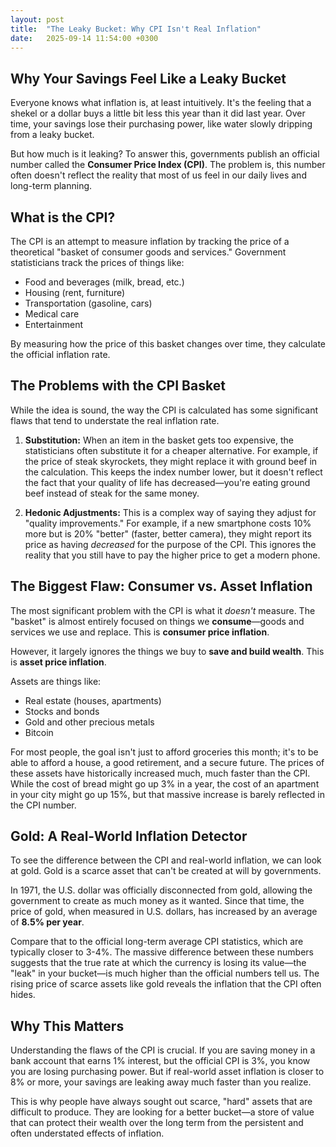 ```yaml
---
layout: post
title:  "The Leaky Bucket: Why CPI Isn't Real Inflation"
date:   2025-09-14 11:54:00 +0300
---
```


## Why Your Savings Feel Like a Leaky Bucket

Everyone knows what inflation is, at least intuitively. It's the feeling that a shekel or a dollar buys a little bit less this year than it did last year. Over time, your savings lose their purchasing power, like water slowly dripping from a leaky bucket.

But how much is it leaking? To answer this, governments publish an official number called the **Consumer Price Index (CPI)**. The problem is, this number often doesn't reflect the reality that most of us feel in our daily lives and long-term planning.

## What is the CPI?

The CPI is an attempt to measure inflation by tracking the price of a theoretical "basket of consumer goods and services." Government statisticians track the prices of things like:

* Food and beverages (milk, bread, etc.)
* Housing (rent, furniture)
* Transportation (gasoline, cars)
* Medical care
* Entertainment

By measuring how the price of this basket changes over time, they calculate the official inflation rate.

## The Problems with the CPI Basket

While the idea is sound, the way the CPI is calculated has some significant flaws that tend to understate the real inflation rate.

1.  **Substitution:** When an item in the basket gets too expensive, the statisticians often substitute it for a cheaper alternative. For example, if the price of steak skyrockets, they might replace it with ground beef in the calculation. This keeps the index number lower, but it doesn't reflect the fact that your quality of life has decreased—you're eating ground beef instead of steak for the same money.

2.  **Hedonic Adjustments:** This is a complex way of saying they adjust for "quality improvements." For example, if a new smartphone costs 10% more but is 20% "better" (faster, better camera), they might report its price as having *decreased* for the purpose of the CPI. This ignores the reality that you still have to pay the higher price to get a modern phone.

## The Biggest Flaw: Consumer vs. Asset Inflation

The most significant problem with the CPI is what it *doesn't* measure. The "basket" is almost entirely focused on things we **consume**—goods and services we use and replace. This is **consumer price inflation**.

However, it largely ignores the things we buy to **save and build wealth**. This is **asset price inflation**.

Assets are things like:
* Real estate (houses, apartments)
* Stocks and bonds
* Gold and other precious metals
* Bitcoin

For most people, the goal isn't just to afford groceries this month; it's to be able to afford a house, a good retirement, and a secure future. The prices of these assets have historically increased much, much faster than the CPI. While the cost of bread might go up 3% in a year, the cost of an apartment in your city might go up 15%, but that massive increase is barely reflected in the CPI number.

## Gold: A Real-World Inflation Detector

To see the difference between the CPI and real-world inflation, we can look at gold. Gold is a scarce asset that can't be created at will by governments.

In 1971, the U.S. dollar was officially disconnected from gold, allowing the government to create as much money as it wanted. Since that time, the price of gold, when measured in U.S. dollars, has increased by an average of **8.5% per year**.

Compare that to the official long-term average CPI statistics, which are typically closer to 3-4%. The massive difference between these numbers suggests that the true rate at which the currency is losing its value—the "leak" in your bucket—is much higher than the official numbers tell us. The rising price of scarce assets like gold reveals the inflation that the CPI often hides.

## Why This Matters

Understanding the flaws of the CPI is crucial. If you are saving money in a bank account that earns 1% interest, but the official CPI is 3%, you know you are losing purchasing power. But if real-world asset inflation is closer to 8% or more, your savings are leaking away much faster than you realize.

This is why people have always sought out scarce, "hard" assets that are difficult to produce. They are looking for a better bucket—a store of value that can protect their wealth over the long term from the persistent and often understated effects of inflation.
